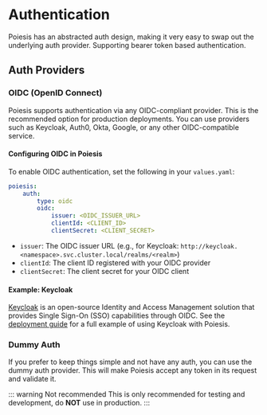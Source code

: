 # Authentication

Poiesis has an abstracted auth design, making it very easy to swap out the
underlying auth provider. Supporting bearer token based authentication.

## Auth Providers

### OIDC (OpenID Connect)

Poiesis supports authentication via any OIDC-compliant provider. This is the
recommended option for production deployments. You can use providers such as
Keycloak, Auth0, Okta, Google, or any other OIDC-compatible service.

#### Configuring OIDC in Poiesis

To enable OIDC authentication, set the following in your `values.yaml`:

```yaml
poiesis:
    auth:
        type: oidc
        oidc:
            issuer: <OIDC_ISSUER_URL>
            clientId: <CLIENT_ID>
            clientSecret: <CLIENT_SECRET>
```

- `issuer`: The OIDC issuer URL (e.g., for Keycloak: `http://keycloak.<namespace>.svc.cluster.local/realms/<realm>`)
- `clientId`: The client ID registered with your OIDC provider
- `clientSecret`: The client secret for your OIDC client

#### Example: Keycloak

[Keycloak](https://www.keycloak.org/) is an open-source Identity and Access
Management solution that provides Single Sign-On (SSO) capabilities through
OIDC. See the [deployment guide](/docs/deploy/deploying-poiesis) for a full
example of using Keycloak with Poiesis.

### Dummy Auth

If you prefer to keep things simple and not have any auth, you can use the
dummy auth provider. This will make Poiesis accept any token in its request and
validate it.

::: warning Not recommended
This is only recommended for testing and development, do **NOT** use in production.
:::
